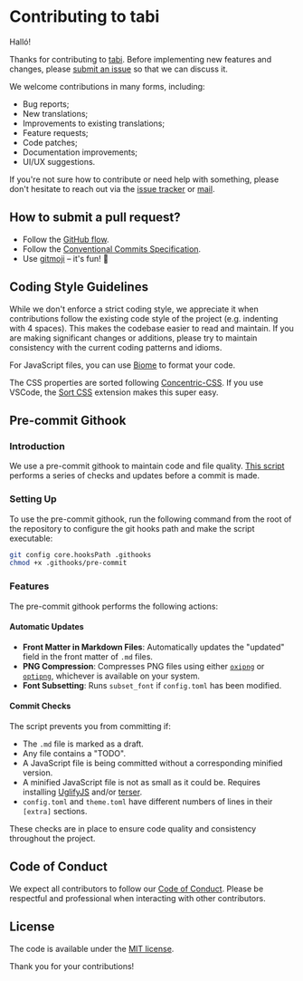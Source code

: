 # Contributing to tabi

Halló!

Thanks for contributing to [tabi](https://github.com/welpo/tabi). Before implementing new features and changes, please [submit an issue](https://github.com/welpo/tabi/issues/new) so that we can discuss it.

We welcome contributions in many forms, including:

- Bug reports;
- New translations;
- Improvements to existing translations;
- Feature requests;
- Code patches;
- Documentation improvements;
- UI/UX suggestions.

If you're not sure how to contribute or need help with something, please don't hesitate to reach out via the [issue tracker](https://github.com/welpo/tabi/issues) or [mail](mailto:tabi@osc.garden?subject=[GitHub]%20tabi).

## How to submit a pull request?

- Follow the [GitHub flow](https://guides.github.com/introduction/flow/).
- Follow the [Conventional Commits Specification](https://www.conventionalcommits.org/en/v1.0.0/).
- Use [gitmoji](https://gitmoji.dev/) – it's fun! 🫶

## Coding Style Guidelines

While we don't enforce a strict coding style, we appreciate it when contributions follow the existing code style of the project (e.g. indenting with 4 spaces). This makes the codebase easier to read and maintain. If you are making significant changes or additions, please try to maintain consistency with the current coding patterns and idioms.

For JavaScript files, you can use [Biome](https://biomejs.dev/) to format your code.

The CSS properties are sorted following [Concentric-CSS](https://github.com/brandon-rhodes/Concentric-CSS). If you use VSCode, the [Sort CSS](https://marketplace.visualstudio.com/items?itemName=piyushsarkar.sort-css-properties) extension makes this super easy.

## Pre-commit Githook

### Introduction

We use a pre-commit githook to maintain code and file quality. [This script](https://github.com/welpo/tabi/blob/main/.githooks/pre-commit) performs a series of checks and updates before a commit is made.

### Setting Up

To use the pre-commit githook, run the following command from the root of the repository to configure the git hooks path and make the script executable:

```bash
git config core.hooksPath .githooks
chmod +x .githooks/pre-commit
```

### Features

The pre-commit githook performs the following actions:

#### Automatic Updates

- **Front Matter in Markdown Files**: Automatically updates the "updated" field in the front matter of `.md` files.
- **PNG Compression**: Compresses PNG files using either [`oxipng`](https://github.com/shssoichiro/oxipng) or [`optipng`](https://optipng.sourceforge.net/), whichever is available on your system.
- **Font Subsetting**: Runs `subset_font` if `config.toml` has been modified.

#### Commit Checks

The script prevents you from committing if:

- The `.md` file is marked as a draft.
- Any file contains a "TODO".
- A JavaScript file is being committed without a corresponding minified version.
- A minified JavaScript file is not as small as it could be. Requires installing [UglifyJS](https://github.com/mishoo/UglifyJS) and/or [terser](https://github.com/terser/terser).
- `config.toml` and `theme.toml` have different numbers of lines in their `[extra]` sections.

These checks are in place to ensure code quality and consistency throughout the project.

## Code of Conduct

We expect all contributors to follow our [Code of Conduct](./CODE_OF_CONDUCT.md). Please be respectful and professional when interacting with other contributors.

## License

The code is available under the [MIT license](./LICENSE).

Thank you for your contributions!
